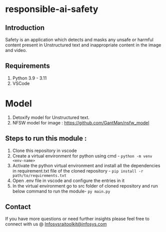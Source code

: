 # responsible-ai-safety

## Introduction
Safety is an application which detects and masks any unsafe or harmful content present in Unstructured text and inappropriate content in the image and video.
 
## Requirements
1. Python 3.9 - 3.11
2. VSCode
# Model 
 1. Detoxify model for Unstructured text.
 2. NFSW model for image : https://github.com/GantMan/nsfw_model
## Steps to run this module :
1. Clone this repository in vscode
2. Create a virtual environment for python using cmd -
   `python -m venv <env-name>`
3. Activate the python virtual environment and install all the dependencies in requirement.txt file of the     cloned repository -
   `pip install -r path/to/requirements.txt`
4. Open .env file in vscode and configure the entries in it
5. In the virtual environment go to src folder of cloned repository and run below command to run the module-
   `py main.py`
## Contact
If you have more questions or need further insights please feel free to connect with us @
Infosysraitoolkit@infosys.com
